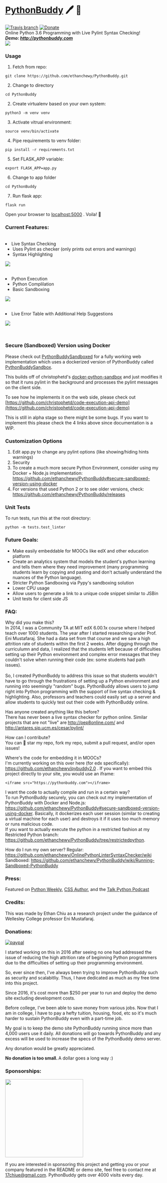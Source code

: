 # <a href="http://pythonbuddy.com">PythonBuddy</a> 🖊️ 🐍
[![Travis branch](https://img.shields.io/travis/rust-lang/rust/master.svg)](https://travis-ci.org/ethanchewy/OnlinePythonLinterSyntaxChecker)
[![Donate](https://img.shields.io/badge/Donate-PayPal-green.svg)](http://paypal.me/Ethan302)
<br>
Online Python 3.6 Programming with Live Pylint Syntax Checking!
<br>
<i>
  <b>Demo: http://pythonbuddy.com </b>
</i>
<br>
![](gifs/demo.gif)

### Usage
1) Fetch from repo:
  ```
  git clone https://github.com/ethanchewy/PythonBuddy.git
  ```
2) Change to directory
  ```
  cd PythonBuddy
  ```
2) Create virtualenv based on your own system:
  ```
  python3 -m venv venv
  ```
3) Activate vitrual environment:
  ```
  source venv/bin/activate
  ```
4) Pipe requirements to venv folder:
  ```
  pip install -r requirements.txt
  ```
5) Set FLASK_APP variable:
  ```
  export FLASK_APP=app.py
  ```
6) Change to app folder
  ```
  cd PythonBuddy
  ```
7) Run flask app:
  ```
  flask run
  ```
  Open your browser to [localhost:5000](http://localhost:5000) . Voila! 🎉
### Current Features:
<br>
<li>Live Syntax Checking
  <ul>
    <li>Uses Pylint as checker (only prints out errors and warnings)</li>
    <li>Syntax Highlighting</li>
  </ul>
</li>

![](gifs/demo2.gif)

<br>
<li>Python Execution
  <ul>
    <li>Python Complilation</li>
    <li>Basic Sandboxing</li>
  </ul>
</li>

![](gifs/demo3.gif)

<br>
<li>Live Error Table with Additional Help Suggestions</li>

![](gifs/demo4.gif)

<br>

### Secure (Sandboxed) Version using Docker
Please check out [PythonBuddySandboxed](https://github.com/ethanchewy/PythonBuddySandboxed) for a fully working web implementation which uses a dockerized version of PythonBuddy called [PythonBuddySandbox](https://github.com/christophetd/docker-python-sandbox).

This builds off of christophetd's [docker-python-sandbox](https://github.com/christophetd/docker-python-sandbox) and just modifies it so that it runs pylint in the background and processes the pylint messages on the client side.

To see how he implements it on the web side, please check out [https://github.com/christophetd/code-execution-api-demo](https://github.com/christophetd/code-execution-api-demo)

This is still in alpha stage so there might be some bugs. If you want to implement this please check the 4 links above since documentation is a WIP.


### Customization Options

1. Edit app.py to change any pylint options (like showing/hiding hints warnings)
2. Security
 1. To create a much more secure Python Environment, consider using my Docker + Node.js implementation: https://github.com/ethanchewy/PythonBuddy#secure-sandboxed-version-using-docker
3. For versions that used Python 2 or to see older versions, check: https://github.com/ethanchewy/PythonBuddy/releases

### Unit Tests
To run tests, run this at the root directory:
```
python -m tests.test_linter
```

### Future Goals:
- Make easily embeddable for MOOCs like edX and other education platform
- Create an analytics system that models the student's python learning and tells them where they need improvement (many programming students learn by copying and pasting and don't actually understand the nuances of the Python language).
- Stricter Python Sandboxing via Pypy's sandboxing solution
- Lower CPU usage
- Allow users to generate a link to a unique code snippet similar to JSBin
- Unit tests for client side JS

### FAQ:
Why did you make this? <br>
In 2014, I was a Community TA at MIT edX 6.00.1x course where I helped teach over 1000 students. The year after I started researching under Prof. Eni Mustafaraj. She had a data set from that course and we saw a high attrition rate of students within the first 2 weeks. After digging through the curriculumn and data, I realized that the students left because of difficulties setting up their Python environment and complex error messages that they couldn't solve when running their code (ex: some students had path issues).  
<br>
So, I created PythonBuddy to address this issue so that students wouldn't have to go through the frustrations of setting up a Python environment and running into seemingly "random" bugs. PythonBuddy allows users to jump right into Python programming with the support of live syntax checking & highlighting. Also, professors and teachers could easily set up a server and allow students to quickly test out their code with PythonBuddy online.

Has anyone created anything like this before? <br>
There has never been a live syntax checker for python online. Similar projects that are not "live" are http://pep8online.com/ and http://antares.sip.ucm.es/cesar/pylint/

How can I contribute? <br>
You can 🌟 star my repo, fork my repo, submit a pull request, and/or open issues!

Where's the code for embedding it in MOOCs? <br>
I'm currently working on this over here (for edx specifically): https://github.com/ethanchewy/pybuddy2.0 . If you want to embed this project directly to your site, you would use an iframe:
```
<iframe src="https://pythonbuddy.com"></iframe>
```

I want the code to actually compile and run in a certain way?<br>
To run PythonBuddy securely, you can check out my implementation of PythonBuddy with Docker and Node.js: https://github.com/ethanchewy/PythonBuddy#secure-sandboxed-version-using-docker. Basically, it dockerizes each user session (similar to creating a virtual machine for each user) and destroys it if it uses too much memory or runs malicious code.
<br>
If you want to actually execute the python in a restricted fashion at my Restricted Python branch: https://github.com/ethanchewy/PythonBuddy/tree/restrictedpython.

How do I run my own server?
Regular: https://github.com/ethanchewy/OnlinePythonLinterSyntaxChecker/wiki
<br>
Sandboxed: https://github.com/ethanchewy/PythonBuddy/wiki/Running-Sandboxed-PythonBuddy

### Press:
Featured on <a href = "https://twitter.com/PythonWeekly/status/839928984389451777">Python Weekly</a>, <a href ="https://twitter.com/cssauthor/status/841178825924976642">CSS Author</a>, and the <a href ="https://twitter.com/TalkPython/status/858344138420477953">Talk Python Podcast</a>

### Credits:
This was made by Ethan Chiu as a research project under the guidance of Wellesley College professor Eni Mustafaraj.

### Donations:
[![paypal](https://www.paypalobjects.com/en_US/i/btn/btn_donateCC_LG.gif)](http://paypal.me/Ethan302)

I started working on this in 2016 after seeing no one had addressed the issue of reducing the high attrition rate of beginning Python programmers due to the difficulties of setting up their programming environment.

So, ever since then, I've always been trying to improve PythonBuddy such as security and scalabitliy. Thus, I have dedicated as much as my free time into this project.

Since 2016, it's cost more than $250 per year to run and deploy the demo site excluding development costs.

Before college, I've been able to save money from various jobs. Now that I am in college, I have to pay a hefty tuition, housing, food, etc so it's much harder to sustain PythonBuddy even with a part-time job.

My goal is to keep the demo site PythonBuddy running since more than 4,000 users use it daily. All donations will go towards PythonBuddy and any excess will be used to increase the specs of the PythonBuddy demo server.

Any donation would be greatly appreciated.

<b> No donation is too small. </b> A dollar goes a long way :)

### Sponsorships:
<a href="https://www.digistore24.com/redir/275661/ethanchewy/CAMPAIGNKEY" target="_blank">
                <img src="https://blog.finxter.com/wp-content/uploads/2019/08/Cover_Coffee_Break_Workbook_v2b-670x867.png" width="250">
            </a>

If you are interested in sponsoring this project and getting you or your company featured in the README or demo site, feel free to contact me at 17chiue@gmail.com. PythonBuddy gets over 4000 visits every day.
